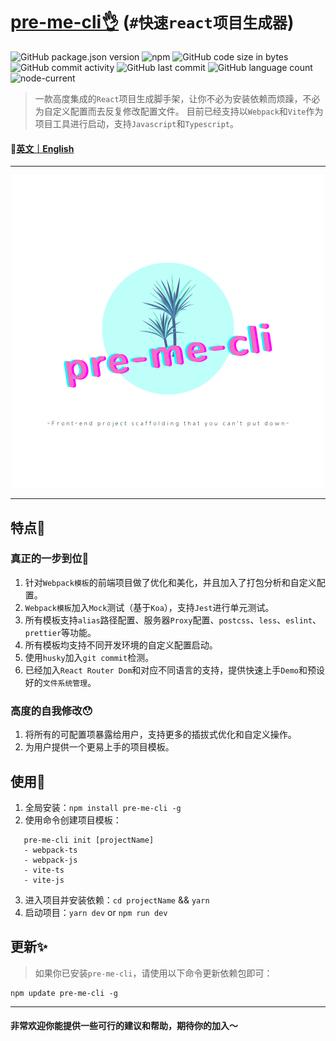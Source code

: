 # [pre-me-cli👌](https://github.com/baiziyu-fe/pre-me-cli)  (`#快速react项目生成器`)

![GitHub package.json version](https://img.shields.io/github/package-json/v/baiziyu-fe/pre-me-cli) ![npm](https://img.shields.io/npm/dw/pre-me-cli) ![GitHub code size in bytes](https://img.shields.io/github/languages/code-size/baiziyu-fe/pre-me-cli) ![GitHub commit activity](https://img.shields.io/github/commit-activity/w/baiziyu-fe/pre-me-cli) ![GitHub last commit](https://img.shields.io/github/last-commit/baiziyu-fe/pre-me-cli) ![GitHub language count](https://img.shields.io/github/languages/count/baiziyu-fe/pre-me-cli) ![node-current](https://img.shields.io/node/v/react)


> 一款高度集成的`React`项目生成脚手架，让你不必为安装依赖而烦躁，不必为自定义配置而去反复修改配置文件。
> 目前已经支持以`Webpack`和`Vite`作为项目工具进行启动，支持`Javascript`和`Typescript`。

#### 📎[英文｜English](./README.md)

---

<div  align="center">    
  <img src="./images/logo.png">
</div>

---

## 特点🎉

### 真正的一步到位👏

1. 针对`Webpack模板`的前端项目做了优化和美化，并且加入了打包分析和自定义配置。
2. `Webpack模板`加入`Mock`测试（基于`Koa`），支持`Jest`进行单元测试。
3. 所有模板支持`alias`路径配置、服务器`Proxy`配置、`postcss`、`less`、`eslint`、`prettier`等功能。
4. 所有模板均支持不同开发环境的自定义配置启动。
5. 使用`husky`加入`git commit`检测。
6. 已经加入`React Router Dom`和对应不同语言的支持，提供快速上手`Demo`和预设好的`文件系统管理`。

### 高度的自我修改😯

1. 将所有的可配置项暴露给用户，支持更多的插拔式优化和自定义操作。
2. 为用户提供一个更易上手的项目模板。

## 使用🔧

1. 全局安装：`npm install pre-me-cli -g`
2. 使用命令创建项目模板：
  ```
     pre-me-cli init [projectName]
     - webpack-ts
     - webpack-js
     - vite-ts
     - vite-js
  ```
3. 进入项目并安装依赖：`cd projectName` && `yarn`
4. 启动项目：`yarn dev` or `npm run dev`

## 更新✨

> 如果你已安装`pre-me-cli`，请使用以下命令更新依赖包即可：

```
npm update pre-me-cli -g

```

---

#### 非常欢迎你能提供一些可行的建议和帮助，期待你的加入～